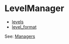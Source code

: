 # LevelManager


- [levels](level.md)
- [level_format](level_format.md)

See: [Managers](Managers.md)